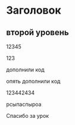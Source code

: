 # Заголовок

## второй уровень

12345

123

дополнили код

опять дополнили код

123442434

рсыпаспыроа

Спасибо за урок
